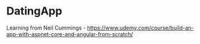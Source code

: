 # DatingApp
Learning from Neil Cummings - https://www.udemy.com/course/build-an-app-with-aspnet-core-and-angular-from-scratch/
